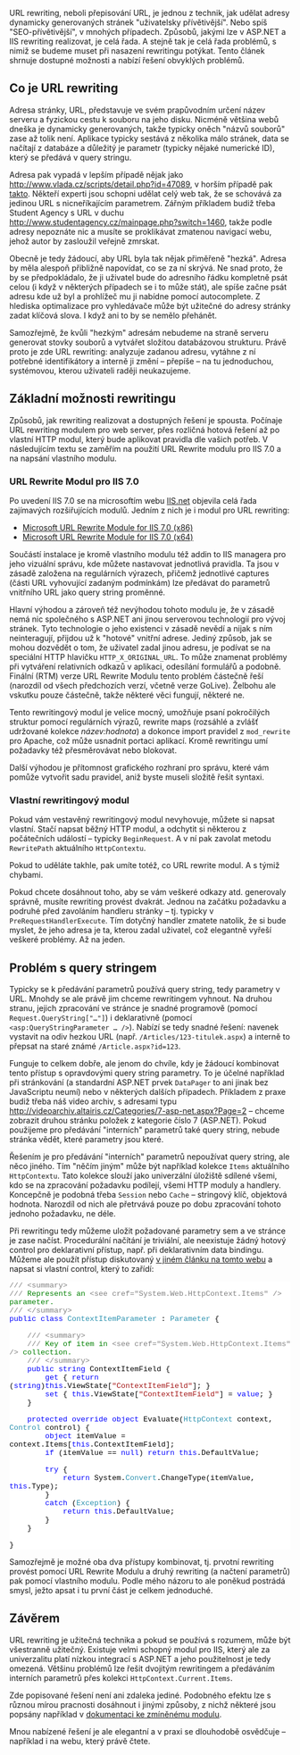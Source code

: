 <!-- dcterms:identifier = aspnetcz#218 -->
<!-- dcterms:title = URL rewriting v IIS a ASP.NET -->
<!-- dcterms:abstract = URL rewriting, neboli přepisování URL, je jednou z technik, jak udělat adresy dynamicky generovaných stránek "uživatelsky přívětivější". Nebo spíš "SEO-přívětivější", v mnohých případech. Způsobů, jakými lze v ASP.NET a IIS rewriting realizovat, je celá řada. A stejně tak je celá řada problémů, s nimiž se budeme muset při nasazení rewritingu potýkat. Tento článek shrnuje dostupné možnosti a nabízí řešení obvyklých problémů. -->
<!-- np9:categoryId = 4 -->
<!-- x4w:category = Programování -->
<!-- np9:authorId = 1 -->
<!-- np9:authorEmail = michal.valasek@altairis.cz -->
<!-- dcterms:creator = Michal Altair Valášek -->
<!-- dcterms:created = 2008-12-17T02:58:58.043+01:00 -->
<!-- dcterms:dateAccepted = 2008-12-17T02:58:58.043+01:00 -->

<p>URL rewriting, neboli přepisování URL, je jednou z technik, jak udělat adresy dynamicky generovaných stránek &quot;uživatelsky přívětivější&quot;. Nebo spíš &quot;SEO-přívětivější&quot;, v mnohých případech. Způsobů, jakými lze v ASP.NET a IIS rewriting realizovat, je celá řada. A stejně tak je celá řada problémů, s nimiž se budeme muset při nasazení rewritingu potýkat. Tento článek shrnuje dostupné možnosti a nabízí řešení obvyklých problémů.</p>  <h2>Co je URL rewriting</h2>  <p>Adresa stránky, URL, představuje ve svém prapůvodním určení název serveru a fyzickou cestu k souboru na jeho disku. Nicméně většina webů dneška je dynamicky generovaných, takže typicky oněch &quot;názvů souborů&quot; zase až tolik není. Aplikace typicky sestává z několika málo stránek, data se načítají z databáze a důležitý je parametr (typicky nějaké numerické ID), který se předává v query stringu.</p>  <p>Adresa pak vypadá v lepším případě nějak jako <a title="http://www.vlada.cz/scripts/detail.php?id=47089" href="http://www.vlada.cz/scripts/detail.php?id=47089">http://www.vlada.cz/scripts/detail.php?id=47089</a>, v horším případě pak <a href="http://racek.vlada.cz/usneseni/usneseni_webtest.nsf/9F7E44531B899F5FC12573EF0047DADB/90CA06B930E62216C125751C003C6F1E?OpenDocument">takto</a>. Někteří experti jsou schopni udělat celý web tak, že se schovává za jedinou URL s nicneříkajícím parametrem. Zářným příkladem budiž třeba Student Agency s URL v duchu <a title="http://www.studentagency.cz/mainpage.php?switch=1460" href="http://www.studentagency.cz/mainpage.php?switch=1460">http://www.studentagency.cz/mainpage.php?switch=1460</a>, takže podle adresy nepoznáte nic a musíte se proklikávat zmatenou navigací webu, jehož autor by zasloužil veřejně zmrskat.</p>  <p>Obecně je tedy žádoucí, aby URL byla tak nějak přiměřeně &quot;hezká&quot;. Adresa by měla alespoň přibližně napovídat, co se za ní skrývá. Ne snad proto, že by se předpokládalo, že ji uživatel bude do adresního řádku kompletně psát celou (i když v některých případech se i to může stát), ale spíše začne psát adresu kde už byl a prohlížeč mu ji nabídne pomocí autocomplete. Z hlediska optimalizace pro vyhledávače může být užitečné do adresy stránky zadat klíčová slova. I když ani to by se nemělo přehánět.</p>  <p>Samozřejmě, že kvůli &quot;hezkým&quot; adresám nebudeme na straně serveru generovat stovky souborů a vytvářet složitou databázovou strukturu. Právě proto je zde URL rewriting: analyzuje zadanou adresu, vytáhne z ní potřebné identifikátory a interně ji změní – přepíše – na tu jednoduchou, systémovou, kterou uživateli raději neukazujeme.</p>  <h2>Základní možnosti rewritingu</h2>  <p>Způsobů, jak rewriting realizovat a dostupných řešení je spousta. Počínaje URL rewriting modulem pro web server, přes rozličná hotová řešení až po vlastní HTTP modul, který bude aplikovat pravidla dle vašich potřeb. V následujícím textu se zaměřím na použití URL Rewrite modulu pro IIS 7.0 a na napsání vlastního modulu.</p>  <h3>URL Rewrite Modul pro IIS 7.0</h3>  <p>Po uvedení IIS 7.0 se na microsoftím webu <a href="http://www.iis.net">IIS.net</a> objevila celá řada zajímavých rozšiřujících modulů. Jedním z nich je i modul pro URL rewriting:</p>  <ul>   <li><a href="http://www.iis.net/downloads/default.aspx?tabid=34&g=6&i=1691">Microsoft URL Rewrite Module for IIS 7.0 (x86)</a> </li>    <li><a href="http://www.iis.net/downloads/default.aspx?tabid=34&i=1692&g=6">Microsoft URL Rewrite Module for IIS 7.0 (x64)</a> </li> </ul>  <p>Součástí instalace je kromě vlastního modulu též addin to IIS managera pro jeho vizuální správu, kde můžete nastavovat jednotlivá pravidla. Ta jsou v zásadě založena na regulárních výrazech, přičemž jednotlivé captures (části URL vyhovující zadaným podmínkám) lze předávat do parametrů vnitřního URL jako query string proměnné.</p>  <p>Hlavní výhodou a zároveň též nevýhodou tohoto modulu je, že v zásadě nemá nic společného s ASP.NET ani jinou serverovou technologií pro vývoj stránek. Tyto technologie o jeho existenci v zásadě nevědí a nijak s ním neinteragují, přijdou už k &quot;hotové&quot; vnitřní adrese. Jediný způsob, jak se mohou dozvědět o tom, že uživatel zadal jinou adresu, je podívat se na speciální HTTP hlavičku <code>HTTP_X_ORIGINAL_URL</code>. To může znamenat problémy při vytváření relativních odkazů v aplikaci, odesílání formulářů a podobně. Finální (RTM) verze URL Rewrite Modulu tento problém částečně řeší (narozdíl od všech předchozích verzí, včetně verze GoLive). Želbohu ale vskutku pouze částečně, takže některé věci fungují, některé ne.</p>  <p>Tento rewritingový modul je velice mocný, umožňuje psaní pokročilých struktur pomocí regulárních výrazů, rewrite maps (rozsáhlé a zvlášť udržované kolekce <em>název:hodnota</em>) a dokonce import pravidel z <code>mod_rewrite</code> pro Apache, což může usnadnit portaci aplikací. Kromě rewritingu umí požadavky též přesměrovávat nebo blokovat.</p>  <p>Další výhodou je přítomnost grafického rozhraní pro správu, které vám pomůže vytvořit sadu pravidel, aniž byste museli složitě řešit syntaxi.</p>  <h3>Vlastní rewritingový modul</h3>  <p>Pokud vám vestavěný rewritingový modul nevyhovuje, můžete si napsat vlastní. Stačí napsat běžný HTTP modul, a odchytit si některou z počátečních událostí – typicky <code>BeginRequest</code>. A v ní pak zavolat metodu <code>RewritePath</code> aktuálního <code>HttpContextu</code>.</p>  <p>Pokud to uděláte takhle, pak umíte totéž, co URL rewrite modul. A s týmiž chybami.</p>  <p>Pokud chcete dosáhnout toho, aby se vám veškeré odkazy atd. generovaly správně, musíte rewriting provést dvakrát. Jednou na začátku požadavku a podruhé před zavoláním handleru stránky – tj. typicky v <code>PreRequestHandlerExecute</code>. Tím dotyčný handler zmatete natolik, že si bude myslet, že jeho adresa je ta, kterou zadal uživatel, což elegantně vyřeší veškeré problémy. Až na jeden.</p>  <h2>Problém s query stringem</h2>  <p>Typicky se k předávání parametrů používá query string, tedy parametry v URL. Mnohdy se ale právě jim chceme rewritingem vyhnout. Na druhou stranu, jejich zpracování ve stránce je snadné programově (pomocí <code>Request.QueryString[&quot;…&quot;]</code>) i deklarativně (pomocí <code>&lt;asp:QueryStringParameter … /&gt;</code>). Nabízí se tedy snadné řešení: navenek vystavit na odiv hezkou URL (např. <code>/Articles/123-titulek.aspx</code>) a interně to přepsat na staré známé <code>/Article.aspx?id=123</code>.</p>  <p>Funguje to celkem dobře, ale jenom do chvíle, kdy je žádoucí kombinovat tento přístup s opravdovými query string parametry. To je účelné například při stránkování (a standardní ASP.NET prvek <code>DataPager</code> to ani jinak bez JavaScriptu neumí) nebo v některých dalších případech. Příkladem z praxe budiž třeba náš video archiv, s adresami typu <a title="http://videoarchiv.altairis.cz/Categories/7-asp-net.aspx?Page=2" href="http://videoarchiv.altairis.cz/Categories/7-asp-net.aspx?Page=2">http://videoarchiv.altairis.cz/Categories/7-asp-net.aspx?Page=2</a> – chceme zobrazit druhou stránku položek z kategorie číslo 7 (ASP.NET). Pokud použijeme pro předávání &quot;interních&quot; parametrů také query string, nebude stránka vědět, které parametry jsou které.</p>  <p>Řešením je pro předávání &quot;interních&quot; parametrů nepoužívat query string, ale něco jiného. Tím &quot;něčím jiným&quot; může být například kolekce <code>Items</code> aktuálního <code>HttpContextu</code>. Tato kolekce slouží jako univerzální úložiště sdílené všemi, kdo se na zpracování požadavku podílejí, všemi HTTP moduly a handlery. Koncepčně je podobná třeba <code>Session</code> nebo <code>Cache</code> – stringový klíč, objektová hodnota. Narozdíl od nich ale přetrvává pouze po dobu zpracování tohoto jednoho požadavku, ne déle.</p>  <p>Při rewritingu tedy můžeme uložit požadované parametry sem a ve stránce je zase načíst. Procedurální načítání je triviální, ale neexistuje žádný hotový control pro deklarativní přístup, např. při deklarativním data bindingu. Můžeme ale použít přístup diskutovaný <a href="http://www.aspnet.cz/Articles/51-tvorba-vlastniho-parametru-pro-data-binding-v-asp-net-2-0.aspx">v jiném článku na tomto webu</a> a napsat si vlastní control, který to zařídí:</p>  <div style="font-size: 10pt; background: white; color: black; font-family: consolas, courier new">   <p style="margin: 0px"><span style="color: gray">///</span><span style="color: green"> </span><span style="color: gray">&lt;summary&gt;</span></p>    <p style="margin: 0px"><span style="color: gray">///</span><span style="color: green"> Represents an </span><span style="color: gray">&lt;see cref=&quot;System.Web.HttpContext.Items&quot; /&gt;</span><span style="color: green"> parameter.</span></p>    <p style="margin: 0px"><span style="color: gray">///</span><span style="color: green"> </span><span style="color: gray">&lt;/summary&gt;</span></p>    <p style="margin: 0px"><span style="color: blue">public</span> <span style="color: blue">class</span> <span style="color: #2b91af">ContextItemParameter</span> : <span style="color: #2b91af">Parameter</span> {</p>    <p style="margin: 0px">&#160;</p>    <p style="margin: 0px">&#160;&#160;&#160; <span style="color: gray">///</span><span style="color: green"> </span><span style="color: gray">&lt;summary&gt;</span></p>    <p style="margin: 0px">&#160;&#160;&#160; <span style="color: gray">///</span><span style="color: green"> Key of item in </span><span style="color: gray">&lt;see cref=&quot;System.Web.HttpContext.Items&quot; /&gt;</span><span style="color: green"> collection.</span></p>    <p style="margin: 0px">&#160;&#160;&#160; <span style="color: gray">///</span><span style="color: green"> </span><span style="color: gray">&lt;/summary&gt;</span></p>    <p style="margin: 0px">&#160;&#160;&#160; <span style="color: blue">public</span> <span style="color: blue">string</span> ContextItemField {</p>    <p style="margin: 0px">&#160;&#160;&#160;&#160;&#160;&#160;&#160; <span style="color: blue">get</span> { <span style="color: blue">return</span> (<span style="color: blue">string</span>)<span style="color: blue">this</span>.ViewState[<span style="color: #a31515">&quot;ContextItemField&quot;</span>]; }</p>    <p style="margin: 0px">&#160;&#160;&#160;&#160;&#160;&#160;&#160; <span style="color: blue">set</span> { <span style="color: blue">this</span>.ViewState[<span style="color: #a31515">&quot;ContextItemField&quot;</span>] = <span style="color: blue">value</span>; }</p>    <p style="margin: 0px">&#160;&#160;&#160; }</p>    <p style="margin: 0px">&#160;</p>    <p style="margin: 0px">&#160;&#160;&#160; <span style="color: blue">protected</span> <span style="color: blue">override</span> <span style="color: blue">object</span> Evaluate(<span style="color: #2b91af">HttpContext</span> context, <span style="color: #2b91af">Control</span> control) {</p>    <p style="margin: 0px">&#160;&#160;&#160;&#160;&#160;&#160;&#160; <span style="color: blue">object</span> itemValue = context.Items[<span style="color: blue">this</span>.ContextItemField];</p>    <p style="margin: 0px">&#160;&#160;&#160;&#160;&#160;&#160;&#160; <span style="color: blue">if</span> (itemValue == <span style="color: blue">null</span>) <span style="color: blue">return</span> <span style="color: blue">this</span>.DefaultValue;</p>    <p style="margin: 0px">&#160;</p>    <p style="margin: 0px">&#160;&#160;&#160;&#160;&#160;&#160;&#160; <span style="color: blue">try</span> {</p>    <p style="margin: 0px">&#160;&#160;&#160;&#160;&#160;&#160;&#160;&#160;&#160;&#160;&#160; <span style="color: blue">return</span> System.<span style="color: #2b91af">Convert</span>.ChangeType(itemValue, <span style="color: blue">this</span>.Type);</p>    <p style="margin: 0px">&#160;&#160;&#160;&#160;&#160;&#160;&#160; }</p>    <p style="margin: 0px">&#160;&#160;&#160;&#160;&#160;&#160;&#160; <span style="color: blue">catch</span> (<span style="color: #2b91af">Exception</span>) {</p>    <p style="margin: 0px">&#160;&#160;&#160;&#160;&#160;&#160;&#160;&#160;&#160;&#160;&#160; <span style="color: blue">return</span> <span style="color: blue">this</span>.DefaultValue;</p>    <p style="margin: 0px">&#160;&#160;&#160;&#160;&#160;&#160;&#160; }</p>    <p style="margin: 0px">&#160;&#160;&#160; }</p>    <p style="margin: 0px">&#160;</p>    <p style="margin: 0px">}</p> </div>  <p>Samozřejmě je možné oba dva přístupy kombinovat, tj. prvotní rewriting provést pomocí URL Rewrite Modulu a druhý rewriting (a načtení parametrů) pak pomocí vlastního modulu. Podle mého názoru to ale poněkud postrádá smysl, ježto apsat i tu první část je celkem jednoduché.</p>  <h2>Závěrem</h2>  <p>URL rewriting je užitečná technika a pokud se používá s rozumem, může být všestranně užitečný. Existuje velmi schopný modul pro IIS, který ale za univerzalitu platí nízkou integrací s ASP.NET a jeho použitelnost je tedy omezená. Většinu problémů lze řešit dvojitým rewritingem a předáváním interních parametrů přes kolekci <code>HttpContext.Current.Items</code>.</p>  <p>Zde popisované řešení není ani zdaleka jediné. Podobného efektu lze s různou mírou pracnosti dosáhnout i jinými způsoby, z nichž některé jsou popsány například v <a href="http://learn.iis.net/page.aspx/517/url-rewriting-for-aspnet-web-forms/">dokumentaci ke zmíněnému modulu</a>.</p>  <p>Mnou nabízené řešení je ale elegantní a v praxi se dlouhodobě osvědčuje – například i na webu, který právě čtete.</p>